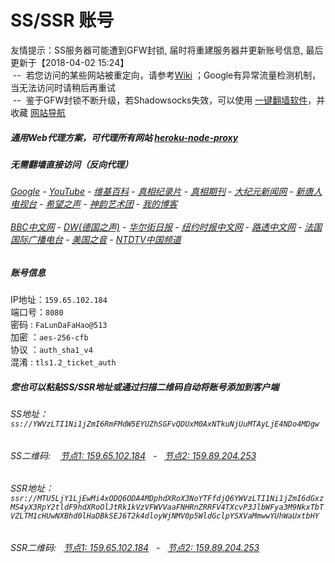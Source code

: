 # SS/SSR 账号 

友情提示：SS服务器可能遭到GFW封锁, 届时将重建服务器并更新账号信息, 最后更新于【2018-04-02 15:24】
<br/>&nbsp;--&nbsp; 若您访问的某些网站被重定向，请参考[Wiki](https://github.com/gfw-breaker/ssr-accounts/wiki) ；Google有异常流量检测机制，当无法访问时请稍后再重试
<br/>&nbsp;--&nbsp; 鉴于GFW封锁不断升级，若Shadowsocks失效，可以使用 [一键翻墙软件](http://144.202.110.140:10000/fgate/)，并收藏 [网站导航](https://github.com/gfw-breaker/open-proxy/blob/master/README.md) 

##### 通用Web代理方案，可代理所有网站 [heroku-node-proxy](https://github.com/gfw-breaker/heroku-node-proxy/blob/master/README.md) 

#####  无需翻墙直接访问（反向代理）
######  [Google](http://144.202.104.239:8888/search?q=425事件) - [YouTube](http://144.202.104.239:8700/results?search_query=425事件) - [维基百科](http://144.202.104.239:8100/wiki/喬高-麥塔斯調查報告) - [真相纪录片](http://144.202.104.239:10080/videos) - [真相期刊](http://144.202.104.239:8300/display.aspx?category_id=3&zhuanti_id=2) - [大纪元新闻网](http://144.202.104.239:10080) - [新唐人电视台](http://144.202.104.239:8000) - [希望之声](http://144.202.104.239:8200) - [神韵艺术团](http://144.202.104.239:8000/xtr/gb/prog673.html) - [我的博客](http://144.202.104.239:10000/)<br/> <br/> [BBC中文网](http://144.202.104.239:9100/zhongwen) - [DW(德国之声)](http://144.202.104.239:9200/zh/在线报导/s-9058?&zhongwen=simp) - [华尔街日报](http://144.202.104.239:9300) - [纽约时报中文网](http://144.202.104.239:9400) - [路透中文网](http://144.202.104.239:9500/) - [法国国际广播电台](http://144.202.104.239:9600/) - [美国之音](http://144.202.104.239:9700/) - [NTDTV中国频道](http://144.202.104.239:10080/videos/tv.html)


##### 账号信息
IP地址：`159.65.102.184`  
端口号：`8080`  
密码  : `FaLunDaFaHao@513`  
加密  ：`aes-256-cfb`  
协议  ：`auth_sha1_v4`  
混淆  : `tls1.2_ticket_auth`  

##### 您也可以粘贴SS/SSR地址或通过扫描二维码自动将账号添加到客户端

######  SS地址： `ss://YWVzLTI1Ni1jZmI6RmFMdW5EYUZhSGFvQDUxM0AxNTkuNjUuMTAyLjE4NDo4MDgw`   
######  SS二维码: &nbsp;&nbsp; <a href="http://159.65.102.184/info/ss.html" target="_blank">节点1: 159.65.102.184</a> &nbsp;&nbsp;-&nbsp;&nbsp; <a href="http://159.89.204.253/info/ss.html" target="_blank">节点2: 159.89.204.253</a>

######  SSR地址： `ssr://MTU5LjY1LjEwMi4xODQ6ODA4MDphdXRoX3NoYTFfdjQ6YWVzLTI1Ni1jZmI6dGxzMS4yX3RpY2tldF9hdXRoOlJtRk1kVzVFWVVaaFNHRnZRRFV4TXcvP3JlbWFya3M9NkxTbTVZLTM1cHUwNXBhd0lHaDBkSEJ6T2k4dloyWjNMV0p5WldGclpYSXVaMmwwYUhWaUxtbHY`     
######  SSR二维码: &nbsp;&nbsp;<a href="http://159.65.102.184/info/ssr.html" target="_blank">节点1: 159.65.102.184</a> &nbsp;&nbsp;-&nbsp;&nbsp; <a href="http://159.89.204.253/info/ssr.html" target="_blank">节点2: 159.89.204.253</a>


